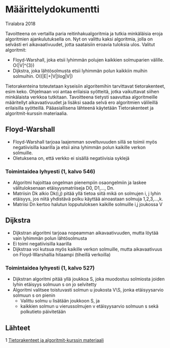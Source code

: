﻿# Määrittelydokumentti
Tiralabra 2018

Tavoitteena on vertailla paria reitinhakualgoritmia ja tutkia minkäläisia eroja algoritmien ajankulutuksella on. Nyt on valittu 
kaksi algoritmia, jolla on selvästi eri aikavaativuudet, jotta saataisiin eroavia tuloksia ulos. 
Valitut algoritmit: 
* Floyd-Warshall, joka etsii lyhimmän polujen kaikkien solmuparien välille. O(|V|^{3})
* Dijkstra, joka lähtösolmusta etsii lyhimmän polun kaikkiin muihin solmuihin. O((|E|+|V|)log|V|)

Tietorakenteina toteutetaan kyseisiin algoritemihin tarvittavat tietorakenteet, esim keko.
Ohjelmaan voi antaa erilaisia syötteitä, jotka vaikuttavat siihen minkälaista verkkoa tutkitaan.
Tavoitteena tietysti saavuttaa algoritmeille määritellyt aikavaativuudet ja lisäksi saada selvä ero algoritmien välileillä erilaisilla syötteillä.
Pääasiallisena lähteenä käytetään Tietorakenteet ja algoritmit-kurssin materiaalia.

## Floyd-Warshall
* Floyd-Warshall tarjoaa laajemman soveltuvuuden sillä se toimii myös negatiivisilla kaarilla ja etsii aina lyhimmän polun kaikille verkon solmuille.
* Oletuksena on, että verkko ei sisällä negatiivisia syklejä

### Toimintaidea lyhyesti (1, kalvo 546)
* Algoritmi hajoittaa ongelman pienempiin osaongelmiin ja laskee välituloksenaan etäisyysmatriiseja D0, D1,..., Dn.
* Matriisin Dk alkio Dk(i,j) pitää yllä tietoa siitä mikä on solmujen i, j lyhin etäisyys, jos niitä yhdistävä polku käyttää ainoastaan solmuja 1,2,3,...,k.
* Matriisi Dn kertoo halutun lopputuloksen kaikille solmuille i,j joukossa V

## Dijkstra 
* Dijkstran algoritmi tarjoaa nopeamman aikavaativuuden, mutta löytää vain lyhimmän polun lähtösolmusta
* Ei toimi negatiivisilla kaarilla
* Dijkstraa voi kutsua myös kaikille verkon solmuille, mutta aikavaativuus on Floyd-Warshallia hitaampi (tiheillä verkoilla)

### Toimintaidea lyhyesti (1, kalvo 527)
* Dijkstran algoritmi pitää yllä joukkoa S, joka muodostuu solmiosta joiden lyhin etäisyys solmuun s on jo selvitetty
* Algoritmi valitsee toistuvasti solmun u joukosta V\S, jonka etäisyysarvio solmuun s on pienin
  * Valittu solmu u lisätään joukkoon S, ja
  * kaikkien solmun u vierussolmujen v etäisyysarvio solmuun s sekä polkutieto päivitetään


## Lähteet
1 [Tietorakenteet ja algoritmit-kurssin materiaali](https://www.cs.helsinki.fi/u/saska/tira.pdf)
